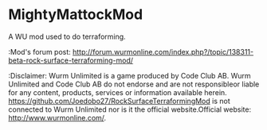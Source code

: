 # MightyMattockMod
A WU mod used to do terraforming.

:Mod's forum post:
http://forum.wurmonline.com/index.php?/topic/138311-beta-rock-surface-terraforming-mod/

:Disclaimer:
Wurm Unlimited is a game produced by Code Club AB. Wurm Unlimited and
Code Club AB do not endorse and are not responsibleor liable for any
content, products, services or information available herein.
https://github.com/Joedobo27/RockSurfaceTerraformingMod is not connected
to Wurm Unlimited nor is it the official website.Official website: http://www.wurmonline.com/.
